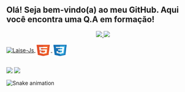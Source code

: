 ## Olá! Seja bem-vindo(a) ao meu GitHub. Aqui você encontra uma Q.A em formação!
<div align="center">
  <a href="https://github.com/laise12">
  <img height="150em" src="https://github-readme-stats.vercel.app/api?username=laise12&show_icons=true&theme=dracula&include_all_commits=true&count_private=true"/>
  <img height="150em" src="https://github-readme-stats.vercel.app/api/top-langs/?username=laise12&layout=compact&langs_count=7&theme=dracula"/>
</div>

<div style="display: inline_block"><br>
 <img align="center" alt="Laise-Js" height="30" width="40" src="https://cdn.jsdelivr.net/gh/devicons/devicon/icons/javascript/javascript-original.svg">
  <img align="center" alt="Laise-HTML" height="30" width="40" src="https://raw.githubusercontent.com/devicons/devicon/master/icons/html5/html5-original.svg">
  <img align="center" alt="Laise-CSS" height="30" width="40" src="https://raw.githubusercontent.com/devicons/devicon/master/icons/css3/css3-original.svg">
</div>

  ##
  
  <div> 
  <a href="https://www.instagram.com/laiseslopes" target="_blank"><img src="https://img.shields.io/badge/-Instagram-%23E4405F?style=for-the-badge&logo=instagram&logoColor=white" target="_blank"></a>
    <a href="https://www.linkedin.com/in/laise-lopes-b5b897170/" target="_blank"><img src="https://img.shields.io/badge/LinkedIn-0077B5?style=for-the-badge&logo=linkedin&logoColor=white" target="_blank"></a>
    
 </div>
  
  ![Snake animation](https://github.com/laise12/laise12/blob/output/github-contribution-grid-snake.svg)

